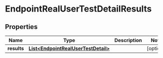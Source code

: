 

# EndpointRealUserTestDetailResults


## Properties

| Name | Type | Description | Notes |
|------------ | ------------- | ------------- | -------------|
|**results** | [**List&lt;EndpointRealUserTestDetail&gt;**](EndpointRealUserTestDetail.md) |  |  [optional] |



